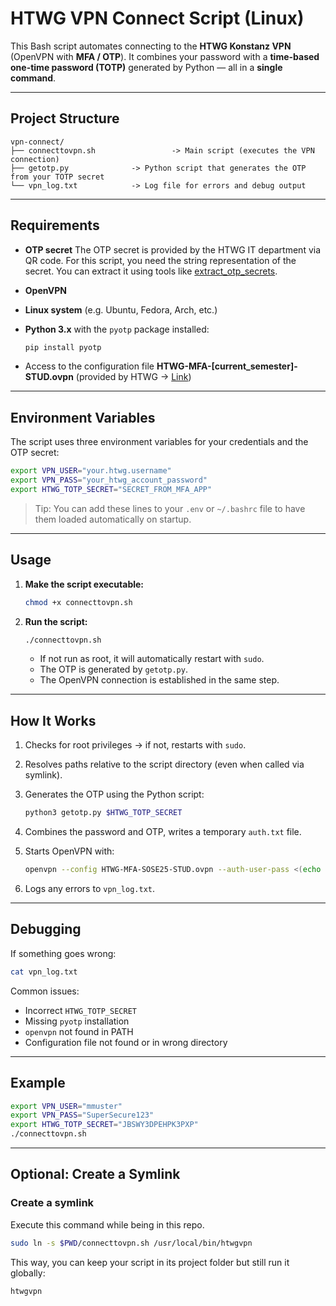 # HTWG VPN Connect Script (Linux)

This Bash script automates connecting to the **HTWG Konstanz VPN** (OpenVPN with **MFA / OTP**).
It combines your password with a **time-based one-time password (TOTP)** generated by Python — all in a **single command**.

---

## Project Structure

```
vpn-connect/
├── connecttovpn.sh                 -> Main script (executes the VPN connection)
├── getotp.py              -> Python script that generates the OTP from your TOTP secret
└── vpn_log.txt            -> Log file for errors and debug output
```

---

## Requirements

* **OTP secret**
  The OTP secret is provided by the HTWG IT department via QR code.
  For this script, you need the string representation of the secret.
  You can extract it using tools like [extract_otp_secrets](https://github.com/scito/extract_otp_secrets).

* **OpenVPN**

* **Linux system** (e.g. Ubuntu, Fedora, Arch, etc.)

* **Python 3.x** with the `pyotp` package installed:

  ```bash
  pip install pyotp
  ```

* Access to the configuration file **HTWG-MFA-[current_semester]-STUD.ovpn**
  (provided by HTWG → [Link](https://www.htwg-konstanz.de/hochschule/einrichtungen/rechenzentrum/dienste/vpn-verbindung))

---

## Environment Variables

The script uses three environment variables for your credentials and the OTP secret:

```bash
export VPN_USER="your.htwg.username"
export VPN_PASS="your_htwg_account_password"
export HTWG_TOTP_SECRET="SECRET_FROM_MFA_APP"
```

> Tip: You can add these lines to your `.env` or `~/.bashrc` file
> to have them loaded automatically on startup.

---


## Usage

1. **Make the script executable:**

   ```bash
   chmod +x connecttovpn.sh
   ```

2. **Run the script:**

   ```bash
   ./connecttovpn.sh
   ```

   * If not run as root, it will automatically restart with `sudo`.
   * The OTP is generated by `getotp.py`.
   * The OpenVPN connection is established in the same step.

---

## How It Works

1. Checks for root privileges → if not, restarts with `sudo`.
2. Resolves paths relative to the script directory (even when called via symlink).
3. Generates the OTP using the Python script:

   ```bash
   python3 getotp.py $HTWG_TOTP_SECRET
   ```
4. Combines the password and OTP, writes a temporary `auth.txt` file.
5. Starts OpenVPN with:

   ```bash
   openvpn --config HTWG-MFA-SOSE25-STUD.ovpn --auth-user-pass <(echo -e "$VPN_USER\n$VPN_PASS$OTP")
   ```
6. Logs any errors to `vpn_log.txt`.

---

## Debugging

If something goes wrong:

```bash
cat vpn_log.txt
```

Common issues:

* Incorrect `HTWG_TOTP_SECRET`
* Missing `pyotp` installation
* `openvpn` not found in PATH
* Configuration file not found or in wrong directory

---

## Example

```bash
export VPN_USER="mmuster"
export VPN_PASS="SuperSecure123"
export HTWG_TOTP_SECRET="JBSWY3DPEHPK3PXP"
./connecttovpn.sh
```

---

## Optional: Create a Symlink

### Create a symlink 
Execute this command while being in this repo.

```bash
sudo ln -s $PWD/connecttovpn.sh /usr/local/bin/htwgvpn
```
This way, you can keep your script in its project folder but still run it globally:
```bash
htwgvpn
```
